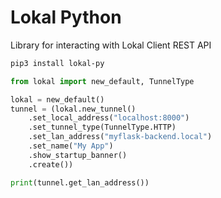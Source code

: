 # Lokal Python

Library for interacting with Lokal Client REST API

```sh
pip3 install lokal-py
```

```python
from lokal import new_default, TunnelType

lokal = new_default()
tunnel = (lokal.new_tunnel()
    .set_local_address("localhost:8000")
    .set_tunnel_type(TunnelType.HTTP)
    .set_lan_address("myflask-backend.local")
    .set_name("My App")
    .show_startup_banner()
    .create())

print(tunnel.get_lan_address())
```
